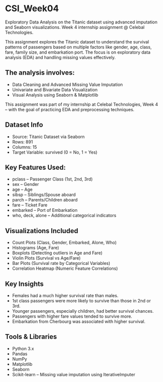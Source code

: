 # CSI_Week04

Exploratory Data Analysis on the Titanic dataset using advanced imputation and Seaborn visualizations. Week 4 internship assignment @ Celebal Technologies.

This assignment explores the Titanic dataset to understand the survival patterns of passengers based on multiple factors like gender, age, class, fare, family size, and embarkation port. The focus is on exploratory data analysis (EDA) and handling missing values effectively.

## The analysis involves:

- Data Cleaning and Advanced Missing Value Imputation  
- Univariate and Bivariate Data Visualization  
- Visual Analysis using Seaborn & Matplotlib  

This assignment was part of my internship at Celebal Technologies, Week 4 – with the goal of practicing EDA and preprocessing techniques.

## Dataset Info

- Source: Titanic Dataset via Seaborn  
- Rows: 891  
- Columns: 15  
- Target Variable: survived (0 = No, 1 = Yes)  

## Key Features Used:

- pclass – Passenger Class (1st, 2nd, 3rd)  
- sex – Gender  
- age – Age  
- sibsp – Siblings/Spouse aboard  
- parch – Parents/Children aboard  
- fare – Ticket Fare  
- embarked – Port of Embarkation  
- who, deck, alone – Additional categorical indicators  

## Visualizations Included

- Count Plots (Class, Gender, Embarked, Alone, Who)  
- Histograms (Age, Fare)  
- Boxplots (Detecting outliers in Age and Fare)  
- Violin Plots (Survival vs Age/Fare)  
- Bar Plots (Survival rate by Categorical Variables)  
- Correlation Heatmap (Numeric Feature Correlations)  

## Key Insights

- Females had a much higher survival rate than males.  
- 1st class passengers were more likely to survive than those in 2nd or 3rd.  
- Younger passengers, especially children, had better survival chances.  
- Passengers with higher fare values tended to survive more.  
- Embarkation from Cherbourg was associated with higher survival.  

## Tools & Libraries

- Python 3.x  
- Pandas  
- NumPy  
- Matplotlib  
- Seaborn  
- Scikit-learn – Missing value imputation using IterativeImputer  
